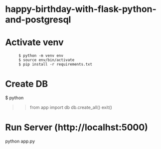 # happy-birthday-with-flask-python-and-postgresql

Activate venv
======================
          $ python -m venv env
          $ source env/bin/activate
          $ pip install -r requirements.txt

         
         

# Create DB
$ python
>> from app import db
>> db.create_all()
>> exit()

# Run Server (http://localhst:5000)
python app.py
